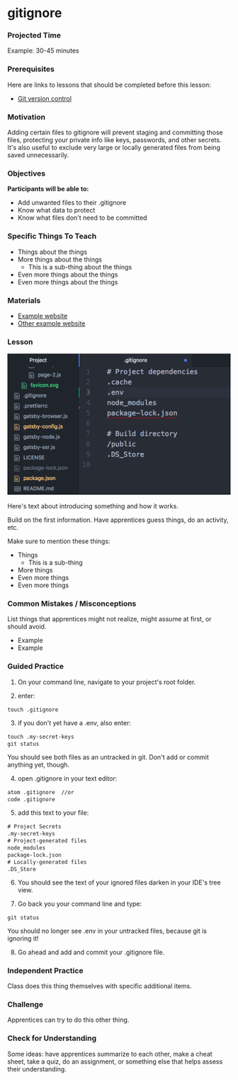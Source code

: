 # gitignore

### Projected Time

Example: 30-45 minutes

### Prerequisites

Here are links to lessons that should be completed before this lesson:

- [Git version control](version-control/git-version-control/git-version-control.md)

### Motivation

Adding certain files to gitignore will prevent staging and committing those files, protecting your private info like keys, passwords, and other secrets. It's also useful to exclude very large or locally generated files from being saved unnecessarily.

### Objectives

**Participants will be able to:**

- Add unwanted files to their .gitignore
- Know what data to protect
- Know what files don't need to be committed

### Specific Things To Teach

- Things about the things
- More things about the things
	- This is a sub-thing about the things
- Even more things about the things
- Even more things about the things

### Materials

- [Example website](example.com)
- [Other example website](otherexample.com)

### Lesson

![A basic .gitignore file Example](./basic-gitignore.png)

Here's text about introducing something and how it works.

Build on the first information. Have apprentices guess things, do an activity, etc.

Make sure to mention these things:

- Things
	- This is a sub-thing
- More things
- Even more things
- Even more things


### Common Mistakes / Misconceptions

List things that apprentices might not realize, might assume at first, or should avoid.

- Example
- Example


### Guided Practice
1. On your command line, navigate to your project's root folder.

2. enter:
```
touch .gitignore
```
3. if you don't yet have a .env, also enter:
```
touch .my-secret-keys
git status
```
You should see both files as an untracked in git. Don't add or commit anything yet, though.

4. open .gitignore in your text editor:
```
atom .gitignore  //or
code .gitignore
```

5. add this text to your file:
```
# Project Secrets
.my-secret-keys
# Project-generated files
node_modules
package-lock.json
# Locally-generated files
.DS_Store
```

6. You should see the text of your ignored files darken in your IDE's tree view.

7. Go back you your command line and type:
```
git status
```
You should no longer see .env in your untracked files, because git is ignoring it!

8. Go ahead and add and commit your .gitignore file.

### Independent Practice

Class does this thing themselves with specific additional items.


### Challenge

Apprentices can try to do this other thing.


### Check for Understanding

Some ideas: have apprentices summarize to each other, make a cheat sheet, take a quiz, do an assignment, or something else that helps assess their understanding.
